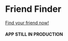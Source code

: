 # Friend Finder
[Find your friend now!](https://limitless-river-31692.herokuapp.com/)

#### APP STILL IN PRODUCTION
